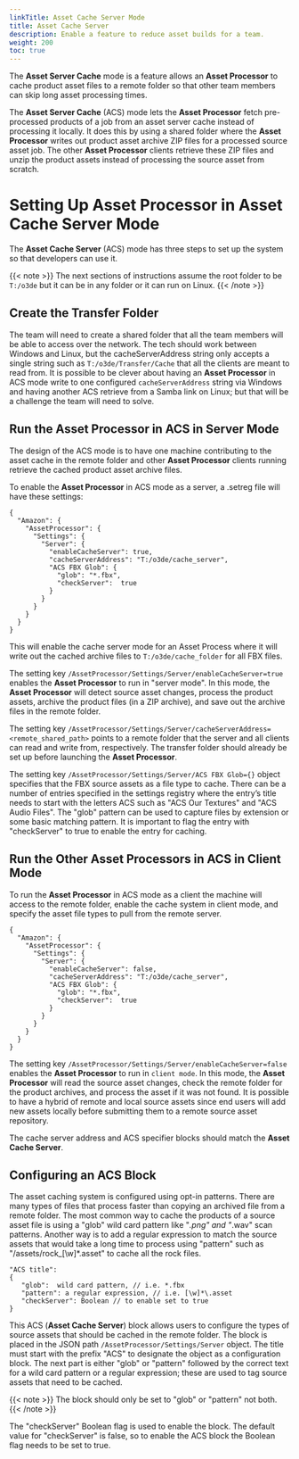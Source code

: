 ```yaml
---
linkTitle: Asset Cache Server Mode
title: Asset Cache Server
description: Enable a feature to reduce asset builds for a team.
weight: 200
toc: true
---
```


The **Asset Server Cache** mode is a feature allows an **Asset Processor** to cache product asset files to a remote folder so that other team members can skip long asset processing times.

The **Asset Server Cache** (ACS) mode lets the **Asset Processor** fetch pre-processed products of a job from an asset server cache instead of processing it locally. It does this by using a shared folder where the **Asset Processor** writes out product asset archive ZIP files for a processed source asset job. The other **Asset Processor** clients retrieve these ZIP files and unzip the product assets instead of processing the source asset from scratch.

# Setting Up Asset Processor in Asset Cache Server Mode

The **Asset Cache Server** (ACS) mode has three steps to set up the system so that developers can use it.

{{< note >}}
The next sections of instructions assume the root folder to be `T:/o3de` but it can be in any folder or it can run on Linux.
{{< /note >}}

## Create the Transfer Folder

The team will need to create a shared folder that all the team members will be able to access over the network. The tech should work between Windows and Linux, but the cacheServerAddress string only accepts a single string such as `T:/o3de/Transfer/Cache` that all the clients are meant to read from. It is possible to be clever about having an **Asset Processor** in ACS mode write to one configured `cacheServerAddress` string via Windows and having another ACS retrieve from a Samba link on Linux; but that will be a challenge the team will need to solve.

## Run the Asset Processor in ACS in Server Mode

The design of the ACS mode is to have one machine contributing to the asset cache in the remote folder and other **Asset Processor** clients running retrieve the cached product asset archive files.

To enable the **Asset Processor** in ACS mode as a server, a .setreg file will have these settings:
```
{
  "Amazon": {
    "AssetProcessor": {
      "Settings": {
        "Server": {
          "enableCacheServer": true,
          "cacheServerAddress": "T:/o3de/cache_server",
          "ACS FBX Glob": {
            "glob": "*.fbx",
            "checkServer":  true
          }
        }
      }
    }
  }
}
```

This will enable the cache server mode for an Asset Process where it will write out the cached archive files to `T:/o3de/cache_folder` for all FBX files.

The setting key `/AssetProcessor/Settings/Server/enableCacheServer=true` enables the **Asset Processor** to run in "server mode". In this mode, the **Asset Processor** will detect source asset changes, process the product assets, archive the product files (in a ZIP archive), and save out the archive files in the remote folder.

The setting key `/AssetProcessor/Settings/Server/cacheServerAddress=<remote_shared_path>` points to a remote folder that the server and all clients can read and write from, respectively. The transfer folder should already be set up before launching the **Asset Processor**.

The setting key `/AssetProcessor/Settings/Server/ACS FBX Glob={}` object specifies that the FBX source assets as a file type to cache. There can be a number of entries specified in the settings registry where the entry’s title needs to start with the letters ACS such as "ACS Our Textures" and "ACS Audio Files". The "glob" pattern can be used to capture files by extension or some basic matching pattern. It is important to flag the entry with "checkServer" to true to enable the entry for caching.


## Run the Other Asset Processors in ACS in Client Mode

To run the **Asset Processor** in ACS mode as a client the machine will access to the remote folder, enable the cache system in client mode, and specify the asset file types to pull from the remote server.

```
{
  "Amazon": {
    "AssetProcessor": {
      "Settings": {
        "Server": {
          "enableCacheServer": false,
          "cacheServerAddress": "T:/o3de/cache_server",
          "ACS FBX Glob": {
            "glob": "*.fbx",
            "checkServer":  true
          }
        }
      }
    }
  }
}
```

The setting key `/AssetProcessor/Settings/Server/enableCacheServer=false` enables the **Asset Processor** to run in `client mode`. In this mode, the **Asset Processor** will read the source asset changes, check the remote folder for the product archives, and process the asset if it was not found. It is possible to have a hybrid of remote and local source assets since end users will add new assets locally before submitting them to a remote source asset repository.

The cache server address and ACS specifier blocks should match the **Asset Cache Server**.

## Configuring an ACS Block

The asset caching system is configured using opt-in patterns. There are many types of files that process faster than copying an archived file from a remote folder. The most common way to cache the products of a source asset file is using a "glob" wild card pattern like "*.png" and "*.wav" scan patterns. Another way is to add a regular expression to match the source assets that would take a long time to process using "pattern" such as "\/assets\/rock_[\w]*\.asset" to cache all the rock files.


```
"ACS title":
{
   "glob":  wild card pattern, // i.e. *.fbx
   "pattern": a regular expression, // i.e. [\w]*\.asset
   "checkServer": Boolean // to enable set to true
}
```

This ACS (**Asset Cache Server**) block allows users to configure the types of source assets that should be cached in the remote folder. The block is placed in the JSON path `/AssetProcessor/Settings/Server` object. The title must start with the prefix "ACS" to designate the object as a configuration block. The next part is either "glob" or "pattern" followed by the correct text for a wild card pattern or a regular expression; these are used to tag source assets that need to be cached. 

{{< note >}}
The block should only be set to "glob" or "pattern" not both.
{{< /note >}}

The "checkServer" Boolean flag is used to enable the block. The default value for "checkServer" is false, so to enable the ACS block the Boolean flag needs to be set to true.
